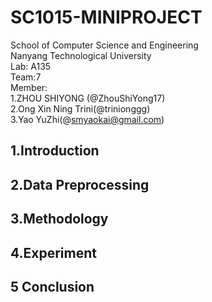 # SC1015-MINIPROJECT
School of Computer Science and Engineering<br>
Nanyang Technological University<br>
Lab: A135<br>
Team:7<br>
Member:<br>
  1.ZHOU SHIYONG (@ZhouShiYong17)<br>
  2.Ong Xin Ning Trini(@trinionggg)<br>
  3.Yao YuZhi(@smyaokai@gmail.com)<br>


## 1.Introduction

## 2.Data Preprocessing

## 3.Methodology

## 4.Experiment

## 5 Conclusion
